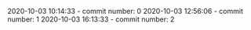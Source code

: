 2020-10-03 10:14:33 - commit number: 0
2020-10-03 12:56:06 - commit number: 1
2020-10-03 16:13:33 - commit number: 2
